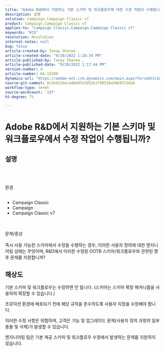 ```yaml
---
title: "Adobe R&D에서 지원하는 기본 스키마 및 워크플로우에 대한 수정 작업이 수행됩니까?"
description: 설명
solution: Campaign,Campaign Classic v7
product: Campaign,Campaign Classic v7
applies-to: "Campaign Classic,Campaign,Campaign Classic v7"
keywords: "KCS"
resolution: Resolution
internal-notes: null
bug: false
article-created-by: Tanay Sharma .
article-created-date: "9/20/2022 1:16:34 PM"
article-published-by: Tanay Sharma .
article-published-date: "9/20/2022 1:17:44 PM"
version-number: 4
article-number: KA-15209
dynamics-url: "https://adobe-ent.crm.dynamics.com/main.aspx?forceUCI=1&pagetype=entityrecord&etn=knowledgearticle&id=8c57876f-e638-ed11-9db1-002248086735"
source-git-commit: 0c3e421beca46d9fe1952b1f98538a50697216a0
workflow-type: tm+mt
source-wordcount: '137'
ht-degree: 7%

---
```


# Adobe R&amp;D에서 지원하는 기본 스키마 및 워크플로우에서 수정 작업이 수행됩니까?

## 설명

<br><br><br>환경<br><br>
- Campaign Classic
- Campaign
- Campaign Classic v7



<br><br>문제/증상<br><br>
즉시 사용 가능한 스키마에서 수정을 수행하는 경우, 이러한 사용자 정의에 대한 엔지니어링 상태는 무엇이며, R&amp;D에서 이러한 수정된 OOTB 스키마/워크플로우와 관련된 향후 문제를 지원합니까?


## 해상도


기본 스키마 및 워크플로우는 수정하면 안 됩니다. (스키마는 스키마 확장 메커니즘을 사용하여 확장할 수 있습니다.)

프로덕션 환경에 배포되기 전에 해당 규칙을 준수하도록 사용자 지정을 수정해야 합니다.

이러한 수정 사항은 위험하며, 고객은 기능 및 업그레이드 문제(사용자 정의 과정의 일부 충돌 및 삭제)가 발생할 수 있습니다.

엔지니어링 팀은 기본 제공 스키마 및 워크플로우 수정에서 발생하는 문제를 지원하지 않습니다.
